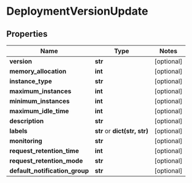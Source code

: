 # DeploymentVersionUpdate

## Properties
Name | Type | Notes
------------ | ------------- | -------------
**version** | **str** | [optional] 
**memory_allocation** | **int** | [optional] 
**instance_type** | **str** | [optional] 
**maximum_instances** | **int** | [optional] 
**minimum_instances** | **int** | [optional] 
**maximum_idle_time** | **int** | [optional] 
**description** | **str** | [optional] 
**labels** | **str** or **dict(str, str)** | [optional] 
**monitoring** | **str** | [optional] 
**request_retention_time** | **int** | [optional] 
**request_retention_mode** | **str** | [optional] 
**default_notification_group** | **str** | [optional] 


